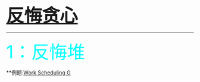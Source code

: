 <font size = "10" color = "008AC6">**[反悔贪心](https://www.cnblogs.com/nth-element/p/11768155.html)**</font>

---

<font size = "10" color = "00FFFF">1：反悔堆</font>



**例题:[Work Scheduling G](https://www.luogu.com.cn/problem/P2949)

